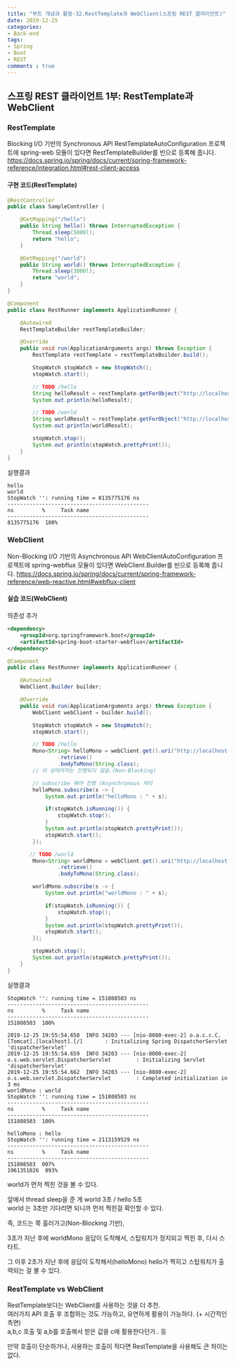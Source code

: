 ```yaml
---
title: "부트 개념과 활용-32.RestTemplate과 WebClient(스프링 REST 클라이언트)"
date: 2019-12-25
categories:
- Back-end
tags:
- Spring 
- Boot
- REST
comments : true
---
```


## 스프링 REST 클라이언트 1부: RestTemplate과 WebClient
### RestTemplate
Blocking I/O 기반의 Synchronous API
RestTemplateAutoConfiguration
프로젝트에 spring-web 모듈이 있다면 RestTemplateBuilder를 빈으로 등록해 줍니다.
https://docs.spring.io/spring/docs/current/spring-framework-reference/integration.html#rest-client-access
 
#### 구현 코드(RestTemplate)
~~~java
@RestController
public class SampleController {

    @GetMapping("/hello")
    public String hello() throws InterruptedException {
        Thread.sleep(5000l);
        return "hello";
    }

    @GetMapping("/world")
    public String world() throws InterruptedException {
        Thread.sleep(3000l);
        return "world";
    }
}
 ~~~
 
~~~java
@Component
public class RestRunner implements ApplicationRunner {

    @Autowired
    RestTemplateBuilder restTemplateBuilder;

    @Override
    public void run(ApplicationArguments args) throws Exception {
        RestTemplate restTemplate = restTemplateBuilder.build();

        StopWatch stopWatch = new StopWatch();
        stopWatch.start();

        // TODO /hello
        String helloResult = restTemplate.getForObject("http://localhost:8080/hello", String.class);
        System.out.println(helloResult);

        // TODO /world
        String worldResult = restTemplate.getForObject("http://localhost:8080/world", String.class);
        System.out.println(worldResult);

        stopWatch.stop();
        System.out.println(stopWatch.prettyPrint());
    }
}
~~~

실행결과
~~~
hello
world
StopWatch '': running time = 8135775176 ns
---------------------------------------------
ns         %     Task name
---------------------------------------------
8135775176  100%  

~~~



### WebClient
Non-Blocking I/O 기반의 Asynchronous API
WebClientAutoConfiguration
프로젝트에 spring-webflux 모듈이 있다면 WebClient.Builder를 빈으로 등록해 줍니다.
https://docs.spring.io/spring/docs/current/spring-framework-reference/web-reactive.html#webflux-client


#### 실습 코드(WebClient)
의존성 추가
~~~xml
<dependency>
    <groupId>org.springframework.boot</groupId>
    <artifactId>spring-boot-starter-webflux</artifactId>
</dependency>
~~~

~~~java
@Component
public class RestRunner implements ApplicationRunner {

    @Autowired
    WebClient.Builder builder;

    @Override
    public void run(ApplicationArguments args) throws Exception {
        WebClient webClient = builder.build();

        StopWatch stopWatch = new StopWatch();
        stopWatch.start();

        // TODO /hello
        Mono<String> helloMono = webClient.get().uri("http://localhost:8080/hello")
                .retrieve()
                .bodyToMono(String.class);
        // 이 상태까지는 진행되지 않음.(Non-Blocking)

        // subscribe 해야 진행 (Asynchronous 처리
        helloMono.subscribe(s -> {
            System.out.println("helloMono : " + s);

            if(stopWatch.isRunning()) {
                stopWatch.stop();
            }
            System.out.println(stopWatch.prettyPrint());
            stopWatch.start();
        });

       // TODO /world
        Mono<String> worldMono = webClient.get().uri("http://localhost:8080/world")
                .retrieve()
                .bodyToMono(String.class);

        worldMono.subscribe(s -> {
            System.out.println("worldMono : " + s);

            if(stopWatch.isRunning()) {
                stopWatch.stop();
            }
            System.out.println(stopWatch.prettyPrint());
            stopWatch.start();
        });

        stopWatch.stop();
        System.out.println(stopWatch.prettyPrint());
    }
}
~~~

실행결과
~~~
StopWatch '': running time = 151808503 ns
---------------------------------------------
ns         %     Task name
---------------------------------------------
151808503  100%  

2019-12-25 19:55:54.658  INFO 34203 --- [nio-8080-exec-2] o.a.c.c.C.[Tomcat].[localhost].[/]       : Initializing Spring DispatcherServlet 'dispatcherServlet'
2019-12-25 19:55:54.659  INFO 34203 --- [nio-8080-exec-2] o.s.web.servlet.DispatcherServlet        : Initializing Servlet 'dispatcherServlet'
2019-12-25 19:55:54.662  INFO 34203 --- [nio-8080-exec-2] o.s.web.servlet.DispatcherServlet        : Completed initialization in 3 ms
worldMono : world
StopWatch '': running time = 151808503 ns
---------------------------------------------
ns         %     Task name
---------------------------------------------
151808503  100%  

helloMono : hello
StopWatch '': running time = 2113159529 ns
---------------------------------------------
ns         %     Task name
---------------------------------------------
151808503  007%  
1961351026  093%  

~~~



world가 먼저 찍힌 것을 볼 수 있다.

앞에서 thread sleep을 준 게
world 3초 / hello 5초        
world 는 3초만 기다리면 되니까 먼저 찍힌걸 확인할 수 있다.

즉, 코드는 쭉 흘러가고(Non-Blocking 기반),

3초가 지난 후에 worldMono 응답이 도착해서, 스탑워치가 정지되고 찍힌 후, 다시 스타트.         

그 이후 2초가 지난 후에 응답이 도착해서(helloMono) hello가 찍히고 스탑워치가 출력되는 걸 볼 수 있다.          


### RestTemplate vs WebClient
RestTemplate보다는 WebClient를 사용하는 것을 더 추천.          
여러가지 API 호출 후 조합하는 것도 가능하고, 유연하게 활용이 가능하다. (+ 시간적인 측면)          
a,b,c 호출 및 a,b를 호출해서 받은 값을 c에 활용한다던가.. 등        

만약 호출이 단순하거나, 사용하는 호출이 적다면 RestTemplate을 사용해도 큰 차이는 없다.       




